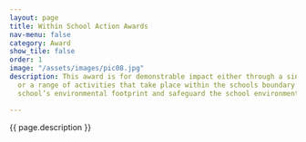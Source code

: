 ```yaml
---
layout: page
title: Within School Action Awards
nav-menu: false
category: Award
show_tile: false
order: 1
image: "/assets/images/pic08.jpg"
description: This award is for demonstrable impact either through a single initiative
  or a range of activities that take place within the schools boundary to lower the
  school’s environmental footprint and safeguard the school environment.

---
```

{{ page.description }}